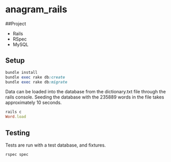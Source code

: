 # anagram_rails

##Project

* Rails
* RSpec
* MySQL

## Setup
```ruby
bundle install
bundle exec rake db:create
bundle exec rake db:migrate
```
Data can be loaded into the database from the dictionary.txt file through the rails console.  Seeding the database with the 235889 words in the file takes approximately 10 seconds.
```ruby
rails c
Word.load
```

## Testing
Tests are run with a test database, and fixtures.

```ruby
rspec spec
```
